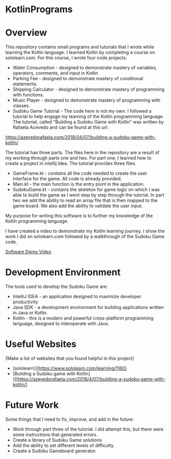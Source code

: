 # KotlinPrograms

# Overview
This repository contains small programs and tutorials that I wrote while learning the Kotlin language.
I learned Kotlin by completing a course on sololearn.com. For this course, I wrote four code projects:
* Water Consumption - designed to demonstrate mastery of variables, operators, comments, and input in Kotlin
* Parking Fee - designed to demonstrate mastery of conditional statements.
* Shipping Calculator - designed to demonstrate mastery of programming with functions.
* Music Player -  designed to demonstrate mastery of programming with classes.
* Sudoku Game Tutorial - The code here is not my own. I followed a tutorial to help engage my learning of the Kotlin programming language. The tutorial, called "Building a Sudoku Game with Kotlin" was written by Rafaela Acevedo and can be found at this url:

https://azevedorafaela.com/2018/04/07/building-a-sudoku-game-with-kotlin/

The tutorial has three parts. The files here in the repository are a result of my working through parts one and two. 
For part one, I learned how to create a project in intellij Idea.  The tutorial provides three files.
* GameFrame.kt - contains all the code needed to create the user interface for the game. All code is already provided.
* Main.kt - the main function is the entry point in the application.
* SudokuGame.kt - contains the skeleton for game logic on which I was able to build the game as I went step by 
step through the tutorial.
In part two we add the ability to read an array file that is then mapped to the game board.
We also add the ability to validate the user input.

My purpose for writing this software is to further my knowledge of the Kotlin programming language.

I have created a video to demonstrate my Kotlin learning journey. I show the work I did on sololearn.com followed by a walkthrough of the Sudoku Game code.

[Software Demo Video](http://youtube.link.goes.here)

# Development Environment
The tools used to develop the Sudoku Game are:
* IntelliJ IDEA - an application designed to maximize developer productivity
* Java SDK - a development environment for building applications written in Java or Kotlin.
* Kotlin - this is a modern and powerful cross-platform programming language, designed to interoperate with Java.

# Useful Websites
{Make a list of websites that you found helpful in this project}
* [sololearn]([https://www.sololearn.com/learning/1160]
* [Building a Sudoku game with Kotlin]([[https://azevedorafaela.com/2018/4/07/building-a-sudoku-game-with-kotlin/]

# Future Work
Some things that I need to fix, improve, and add in the future:
* Work through part three of the tutorial. I did attempt this, but there were some instructions that generated errors.
* Create a library of Sudoku Game solutions 
* Add the ability to set different levels of difficulty.
* Create a Sudoku Gameboard generator.


